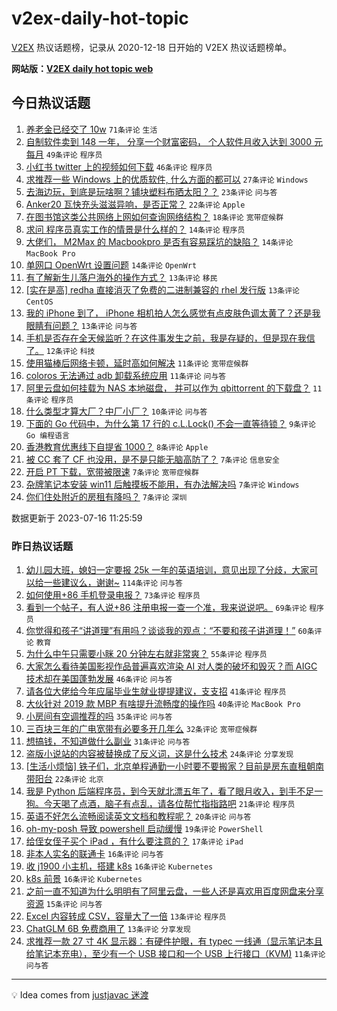 # v2ex-daily-hot-topic

[V2EX](https://www.v2ex.com/) 热议话题榜，记录从 2020-12-18 日开始的 V2EX 热议话题榜单。

**网站版：[V2EX daily hot topic web](https://boojack.github.io/v2ex-daily-hot-topic-web/)**

## 今日热议话题

<!-- TODAY BEGIN -->

1. [养老金已经交了 10w](https://www.v2ex.com/t/957087) `71条评论` `生活`
1. [自制软件卖到 148 一年， 分享一个财富密码， 个人软件月收入达到 3000 元每月](https://www.v2ex.com/t/957105) `49条评论` `程序员`
1. [小红书 twitter 上的视频如何下载](https://www.v2ex.com/t/957096) `46条评论` `程序员`
1. [求推荐一些 Windows 上的优质软件, 什么方面的都可以](https://www.v2ex.com/t/957140) `27条评论` `Windows`
1. [去海边玩，到底是玩啥啊？铺块塑料布晒太阳？？](https://www.v2ex.com/t/957129) `23条评论` `问与答`
1. [Anker20 瓦快充头滋滋异响，是否正常？](https://www.v2ex.com/t/957084) `22条评论` `Apple`
1. [在图书馆这类公共网络上网如何查询网络结构？](https://www.v2ex.com/t/957104) `18条评论` `宽带症候群`
1. [求问 程序员真实工作的情景是什么样的？](https://www.v2ex.com/t/957143) `14条评论` `程序员`
1. [大佬们， M2Max 的 Macbookpro 是否有容易踩坑的缺陷？](https://www.v2ex.com/t/957125) `14条评论` `MacBook Pro`
1. [单网口 OpenWrt 设置问题](https://www.v2ex.com/t/957094) `14条评论` `OpenWrt`
1. [有了解新生儿落户海外的操作方式？](https://www.v2ex.com/t/957176) `13条评论` `移民`
1. [[实在是高] redha 直接消灭了免费的二进制兼容的 rhel 发行版](https://www.v2ex.com/t/957139) `13条评论` `CentOS`
1. [我的 iPhone 到了， iPhone 相机拍人怎么感觉有点皮肤色调太黄了？还是我眼睛有问题？](https://www.v2ex.com/t/957123) `13条评论` `问与答`
1. [手机是否存在全天候监听？在这件事发生之前，我是存疑的，但是现在我信了。](https://www.v2ex.com/t/957177) `12条评论` `科技`
1. [使用猫棒后网络卡顿，延时高如何解决](https://www.v2ex.com/t/957170) `11条评论` `宽带症候群`
1. [coloros 无法通过 adb 卸载系统应用](https://www.v2ex.com/t/957108) `11条评论` `问与答`
1. [阿里云盘如何挂载为 NAS 本地磁盘， 并可以作为 qbittorrent 的下载盘？](https://www.v2ex.com/t/957095) `11条评论` `程序员`
1. [什么类型才算大厂？中厂小厂？](https://www.v2ex.com/t/957147) `10条评论` `问与答`
1. [下面的 Go 代码中，为什么第 17 行的 c.L.Lock() 不会一直等待锁？](https://www.v2ex.com/t/957178) `9条评论` `Go 编程语言`
1. [香港教育优惠线下自提省 1000？](https://www.v2ex.com/t/957097) `8条评论` `Apple`
1. [被 CC 套了 CF 也没用，是不是只能无脑高防了？](https://www.v2ex.com/t/957164) `7条评论` `信息安全`
1. [开启 PT 下载，宽带被限速](https://www.v2ex.com/t/957151) `7条评论` `宽带症候群`
1. [杂牌笔记本安装 win11 后触摸板不能用，有办法解决吗](https://www.v2ex.com/t/957117) `7条评论` `Windows`
1. [你们住处附近的房租有降吗？](https://www.v2ex.com/t/957093) `7条评论` `深圳`

数据更新于 2023-07-16 11:25:59

<!-- TODAY END -->

### 昨日热议话题

<!-- YESTERDAY BEGIN -->

1. [幼儿园大班，媳妇一定要报 25k 一年的英语培训，意见出现了分歧，大家可以给一些建议么，谢谢~](https://www.v2ex.com/t/956987) `114条评论` `问与答`
1. [如何使用+86 手机登录电报？](https://www.v2ex.com/t/956963) `73条评论` `程序员`
1. [看到一个帖子，有人说+86 注册电报一查一个准，我来说说吧。](https://www.v2ex.com/t/957018) `69条评论` `程序员`
1. [你觉得和孩子“讲道理”有用吗？谈谈我的观点：“不要和孩子讲道理！”](https://www.v2ex.com/t/956990) `60条评论` `教育`
1. [为什么中午只需要小眯 20 分钟左右就非常爽？](https://www.v2ex.com/t/956979) `55条评论` `程序员`
1. [大家怎么看待美国影视作品普遍喜欢渲染 AI 对人类的破坏和毁灭？而 AIGC 技术却在美国蓬勃发展](https://www.v2ex.com/t/956973) `46条评论` `问与答`
1. [请各位大佬给今年应届毕业生就业提提建议，支支招](https://www.v2ex.com/t/956931) `41条评论` `程序员`
1. [大伙针对 2019 款 MBP 有啥提升流畅度的操作吗](https://www.v2ex.com/t/956994) `40条评论` `MacBook Pro`
1. [小房间有空调推荐的吗](https://www.v2ex.com/t/956944) `35条评论` `问与答`
1. [三百块三年的广电宽带有必要多开几年么](https://www.v2ex.com/t/957023) `32条评论` `宽带症候群`
1. [想搞钱，不知道做什么副业](https://www.v2ex.com/t/956933) `31条评论` `问与答`
1. [盗版小说站的内容被替换成了反义词，这是什么技术](https://www.v2ex.com/t/957035) `24条评论` `分享发现`
1. [[生活小烦恼] 铁子们，北京单程通勤一小时要不要搬家？目前是房东直租朝南带阳台](https://www.v2ex.com/t/956955) `22条评论` `北京`
1. [我是 Python 后端程序员，到今天就北漂五年了，看了眼月收入，到手不足一狗。今天喝了点酒，脑子有点乱，请各位帮忙指指路吧](https://www.v2ex.com/t/957063) `21条评论` `程序员`
1. [英语不好怎么流畅阅读英文文档和教程呢？](https://www.v2ex.com/t/956960) `20条评论` `问与答`
1. [oh-my-posh 导致 powershell 启动缓慢](https://www.v2ex.com/t/956975) `19条评论` `PowerShell`
1. [给侄女侄子买个 iPad ，有什么要注意的？](https://www.v2ex.com/t/957036) `17条评论` `iPad`
1. [非本人实名的联通卡](https://www.v2ex.com/t/957040) `16条评论` `问与答`
1. [收 j1900 小主机，搭建 k8s](https://www.v2ex.com/t/956938) `16条评论` `Kubernetes`
1. [k8s 前景](https://www.v2ex.com/t/956934) `16条评论` `Kubernetes`
1. [之前一直不知道为什么明明有了阿里云盘，一些人还是喜欢用百度网盘来分享资源](https://www.v2ex.com/t/957059) `15条评论` `问与答`
1. [Excel 内容转成 CSV，容量大了一倍](https://www.v2ex.com/t/956953) `13条评论` `程序员`
1. [ChatGLM 6B 免费商用了](https://www.v2ex.com/t/956925) `13条评论` `分享发现`
1. [求推荐一款 27 寸 4K 显示器：有硬件护眼，有 typec 一线通（显示笔记本且给笔记本充电），至少有一个 USB 接口和一个 USB 上行接口（KVM)](https://www.v2ex.com/t/956949) `11条评论` `问与答`

<!-- YESTERDAY END -->

---

💡 Idea comes from [justjavac 迷渡](https://github.com/justjavac/)
